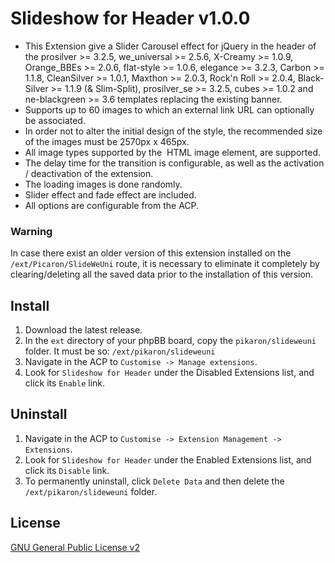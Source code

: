 # Slideshow for Header v1.0.0
- This Extension give a Slider Carousel effect for jQuery in the header of the prosilver >= 3.2.5, we_universal >= 2.5.6, X-Creamy >= 1.0.9, Orange_BBEs >= 2.0.6, flat-style >= 1.0.6, elegance >= 3.2.3, Carbon >= 1.1.8, CleanSilver >= 1.0.1, Maxthon >= 2.0.3, Rock'n Roll >= 2.0.4, Black-Silver >= 1.1.9 (& Slim-Split), prosilver_se >= 3.2.5, cubes >= 1.0.2 and ne-blackgreen >= 3.6 templates replacing the existing banner.
- Supports up to 60 images to which an external link URL can optionally be associated.
- In order not to alter the initial design of the style, the recommended size of the images must be 2570px x 465px. 
- All image types supported by the <img> HTML image element, are supported. 
- The delay time for the transition is configurable, as well as the activation / deactivation of the extension. 
- The loading images is done randomly. 
- Slider effect and fade effect are included.
- All options are configurable from the ACP.

### Warning
In case there exist an older version of this extension installed on the `/ext/Picaron/SlideWeUni` route, it is necessary to eliminate it completely by clearing/deleting all the saved data prior to the installation of this version.


## Install
1. Download the latest release.
2. In the `ext` directory of your phpBB board, copy the `pikaron/slideweuni` folder. It must be so: `/ext/pikaron/slideweuni`
4. Navigate in the ACP to `Customise -> Manage extensions`.
5. Look for `Slideshow for Header` under the Disabled Extensions list, and click its `Enable` link.

## Uninstall
1. Navigate in the ACP to `Customise -> Extension Management -> Extensions`.
2. Look for `Slideshow for Header` under the Enabled Extensions list, and click its `Disable` link.
3. To permanently uninstall, click `Delete Data` and then delete the `/ext/pikaron/slideweuni` folder.

## License
[GNU General Public License v2](http://opensource.org/licenses/GPL-2.0)
